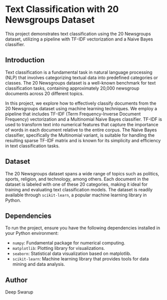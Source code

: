 # Text Classification with 20 Newsgroups Dataset

This project demonstrates text classification using the 20 Newsgroups dataset, utilizing a pipeline with TF-IDF vectorization and a Naive Bayes classifier.

## Introduction
Text classification is a fundamental task in natural language processing (NLP) that involves categorizing textual data into predefined categories or classes. The 20 Newsgroups dataset is a well-known benchmark for text classification tasks, containing approximately 20,000 newsgroup documents across 20 different topics.

In this project, we explore how to effectively classify documents from the 20 Newsgroups dataset using machine learning techniques. We employ a pipeline that includes TF-IDF (Term Frequency-Inverse Document Frequency) vectorization and a Multinomial Naive Bayes classifier. TF-IDF is used to transform text into numerical features that capture the importance of words in each document relative to the entire corpus. The Naive Bayes classifier, specifically the Multinomial variant, is suitable for handling the resulting sparse TF-IDF matrix and is known for its simplicity and efficiency in text classification tasks.

## Dataset
The 20 Newsgroups dataset spans a wide range of topics such as politics, sports, religion, and technology, among others. Each document in the dataset is labeled with one of these 20 categories, making it ideal for training and evaluating text classification models. The dataset is readily available through `scikit-learn`, a popular machine learning library in Python.

## Dependencies
To run the project, ensure you have the following dependencies installed in your Python environment:
- `numpy`: Fundamental package for numerical computing.
- `matplotlib`: Plotting library for visualizations.
- `seaborn`: Statistical data visualization based on matplotlib.
- `scikit-learn`: Machine learning library that provides tools for data mining and data analysis.

## Author
Deep Swarup
